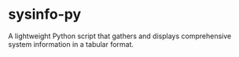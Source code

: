 # sysinfo-py
A lightweight Python script that gathers and displays comprehensive system information in a tabular format.
